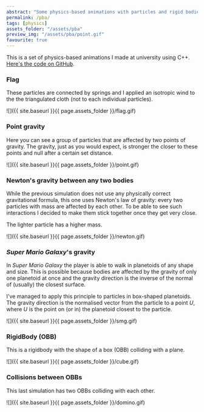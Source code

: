 ```yaml
---
abstract: "Some physics-based animations with particles and rigid bodies."
permalink: /pba/
tags: [physics]
assets_folder: "/assets/pba"
preview_img: "/assets/pba/point.gif"
favourite: true
---
```


This is a set of physics-based animations I made at university using C++. [Here's the code on GitHub](https://github.com/marcomoroni/set09119).

### Flag

These particles are connected by springs and I applied an isotropic wind to the the triangulated cloth (not to each individual particles).

![]({{ site.baseurl }}{{ page.assets_folder }}/flag.gif)

### Point gravity

Here you can see a group of particles that are affected by two points of gravity. The gravity, just as you would expect, is stronger the closer to these points and null after a certain set distance.

![]({{ site.baseurl }}{{ page.assets_folder }}/point.gif)

### Newton's gravity between any two bodies

While the previous simulation does not use any physically correct gravitational formula, this one uses Newton's law of gravity: every two particles with mass are affected by each other. To be able to see such interactions I decided to make them stick together once they get very close.

The lighter particle has a higher mass.

![]({{ site.baseurl }}{{ page.assets_folder }}/newton.gif)

### *Super Mario Galaxy*'s gravity

In *Super Mario Galaxy* the player is able to walk in planetoids of any shape and size. This is possible because bodies are affected by the gravity of only one planetoid at once and the gravity direction is the inverse of the normal of (usually) the closest surface.

I've managed to apply this principle to particles in box-shaped planetoids. The gravity direction is the normalised vector from the particle to a point *U*, where *U* is the point on (or in) the planetoid closest to the particle.

![]({{ site.baseurl }}{{ page.assets_folder }}/smg.gif)

### RigidBody (OBB)

This is a rigidbody with the shape of a box (OBB) colliding with a plane.

![]({{ site.baseurl }}{{ page.assets_folder }}/cube.gif)

### Collisions between OBBs

This last simulation has two OBBs colliding with each other.

![]({{ site.baseurl }}{{ page.assets_folder }}/domino.gif)
